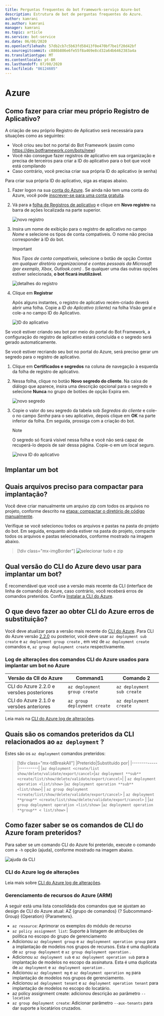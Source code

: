 ```yaml
---
title: Perguntas frequentes do bot Framework-serviço Azure-bot
description: Estrutura de bot de perguntas frequentes do Azure.
author: kamrani
ms.author: kamrani
manager: kamrani
ms.topic: article
ms.service: bot-service
ms.date: 06/08/2020
ms.openlocfilehash: 57db2cb7c5b63fd58413f0e470bf7be1f20d42bf
ms.sourcegitcommit: c886b886e6fe55f8a469e8cd32a64b6462383a4a
ms.translationtype: MT
ms.contentlocale: pt-BR
ms.lasthandoff: 07/08/2020
ms.locfileid: "86124605"
---
```

# <a name="azure"></a>Azure

## <a name="how-do-i-create-my-own-app-registration"></a>Como fazer para criar meu próprio Registro de Aplicativo?

A criação de seu próprio Registro de Aplicativo será necessária para situações como as seguintes:

- Você criou seu bot no portal do Bot Framework (assim como https://dev.botframework.com/bots/new)
- Você não consegue fazer registros de aplicativo em sua organização e precisa de terceiros para criar a ID do aplicativo para o bot que você está compilando
- Caso contrário, você precisa criar sua própria ID do aplicativo (e senha)

Para criar sua própria ID do aplicativo, siga as etapas abaixo.

1. Fazer logon na sua [conta do Azure](https://portal.azure.com). Se ainda não tem uma conta do Azure, você pode [inscrever-se para uma conta gratuita](https://azure.microsoft.com/free/).
2. Vá para a [folha de Registros de aplicativo](https://portal.azure.com/#blade/Microsoft_AAD_RegisteredApps/ApplicationsListBlade) e clique em **Novo registro** na barra de ações localizada na parte superior.

    ![novo registro](media/app-registration/new-registration.png)

3. Insira um nome de exibição para o registro de aplicativo no campo *Nome* e selecione os tipos de conta compatíveis. O nome não precisa corresponder à ID do bot.

    > [!IMPORTANT]
    > Nos *Tipos de conta compatíveis*, selecione o botão de opção *Contas em qualquer diretório organizacional e contas pessoais da Microsoft (por exemplo, Xbox, Outlook.com)* . Se qualquer uma das outras opções estiver selecionada, **o bot ficará inutilizável**.

    ![detalhes do registro](media/app-registration/registration-details.png)

4. Clique em **Registrar**

    Após alguns instantes, o registro de aplicativo recém-criado deverá abrir uma folha. Copie a *ID do Aplicativo (cliente)* na folha Visão geral e cole-a no campo ID do Aplicativo.

    ![ID do aplicativo](media/app-registration/app-id.png)

Se você estiver criando seu bot por meio do portal do Bot Framework, a configuração do registro de aplicativo estará concluída e o segredo será gerado automaticamente.

Se você estiver recriando seu bot no portal do Azure, será preciso gerar um segredo para o registro de aplicativo.

1. Clique em **Certificados e segredos** na coluna de navegação à esquerda da folha de registro de aplicativo.
2. Nessa folha, clique no botão **Novo segredo do cliente**. Na caixa de diálogo que aparece, insira uma descrição opcional para o segredo e selecione **Nunca** no grupo de botões de opção Expira em.

    ![novo segredo](media/app-registration/new-secret.png)

3. Copie o valor do seu segredo da tabela sob *Segredos do cliente* e cole-o no campo *Senha* para o seu aplicativo, depois clique em **OK** na parte inferior da folha. Em seguida, prossiga com a criação do bot.

    > [!NOTE]
    > O segredo só ficará visível nessa folha e você não será capaz de recuperá-lo depois de sair dessa página. Copie-o em um local seguro.

    ![nova ID do aplicativo](media/app-registration/create-app-id.png)


[DirectLineAPI]: https://docs.microsoft.com/azure/bot-service/rest-api/bot-framework-rest-direct-line-3-0-concepts
[Support]: bot-service-resources-links-help.md
[WebChat]: bot-service-channel-connect-webchat.md

## <a name="deploy-a-bot"></a>Implantar um bot

## <a name="what-files-do-i-need-to-zip-up-for-deployment"></a>Quais arquivos preciso para compactar para implantação?

Você deve criar manualmente um arquivo zip com todos os arquivos no projeto, conforme descrito na [etapa: compactar o diretório de código manualmente](https://docs.microsoft.com/azure/bot-service/bot-builder-deploy-az-cli?view=azure-bot-service-4.0&tabs=csharp#52-zip-up-the-code-directory-manually).

Verifique se você selecionou todos os arquivos e pastas na pasta do projeto do bot. Em seguida, enquanto ainda estiver na pasta do projeto, compacte todos os arquivos e pastas selecionados, conforme mostrado na imagem abaixo.

> [!div class="mx-imgBorder"]
> ![selecionar tudo e zip](./media/deploy-bot-cli/select-all-zip.png)

## <a name="what-version-of-azure-cli-should-i-use-to-deploy-a-bot"></a>Qual versão do CLI do Azure devo usar para implantar um bot?

É recomendável que você use a versão mais recente da CLI (interface de linha de comando) do Azure, caso contrário, você receberá erros de comandos preteridos. Confira [Instalar a CLI do Azure](https://docs.microsoft.com/cli/azure/install-azure-cli?view=azure-cli-latest).

## <a name="what-should-i-do-when-getting-azure-cli-deprecation-errors"></a>O que devo fazer ao obter CLI do Azure erros de substituição?

Você deve atualizar para a versão mais recente do [CLI do Azure](https://docs.microsoft.com/cli/azure/install-azure-cli?view=azure-cli-latest). Para CLI do Azure versão [2.2.0](https://github.com/MicrosoftDocs/azure-docs-cli/blob/master/docs-ref-conceptual/release-notes-azure-cli.md#march-10-2020) ou posterior, você deve usar `az deployment sub create` e `az deployment group create` , em vez de `az deployment create` comandos e, `az group deployment create` respectivamente.

### <a name="change-log-of-the-azure-cli-commands-used-to-deploy-a-bot-to-azure"></a>Log de alterações dos comandos CLI do Azure usados para implantar um bot no Azure

|Versão da ClI do Azure | Command1 | Comando 2|
|-------|-------|-------|
|CLI do Azure 2.2.0 e versões posteriores | `az deployment group create` | `az deployment sub create` |
|CLI do Azure 2.1.0 e versões anteriores | `az group deployment create` | `az deployment create` |

Leia mais na [CLI do Azure log de alterações](https://github.com/MicrosoftDocs/azure-docs-cli/blob/master/docs-ref-conceptual/release-notes-azure-cli.md).

## <a name="what-are-the-cli-deprecated-commands-related-to-az-deployment"></a>Quais são os comandos preteridos da CLI relacionados ao `az deployment` ?

Estes são os `az deployment` comandos preteridos:

> [!div class="mx-tdBreakAll"]
> |Preterido|Substituído por|
> |-------------|----------|
> |`az deployment <create/list show/delete/validate/export/cancel>`|`az deployment **sub** <create/list/show/delete/validate/export/cancel>`|
>| `az deployment operation <list/show>` |`az deployment operation **sub** <list/show>`|
>| `az group deployment <create/list/show/delete/validate/export/cancel>` | `az deployment **group** <create/list/show/delete/validate/export/cancel>` |
> |`az group deployment operation <list/show>` |`az deployment operation **group** < list/show>` |


## <a name="how-do-i-know-whether-the-azure-cli-commands-are-deprecated"></a>Como fazer saber se os comandos de CLI do Azure foram preteridos?

Para saber se um comando CLI do Azure foi preterido, execute o comando com a `-h` opção (ajuda), conforme mostrado na imagem abaixo.  

![ajuda da CLI](./media/deploy-bot-cli/cli-help.png)


### <a name="azure-cli-change-log"></a>CLI do Azure log de alterações

Leia mais sobre [CLI do Azure log de alterações](https://github.com/MicrosoftDocs/azure-docs-cli/blob/master/docs-ref-conceptual/release-notes-azure-cli.md).

### <a name="azure-resource-management-arm"></a>Gerenciamento de recursos do Azure (ARM)

A seguir está uma lista consolidada dos comandos que se ajustam ao design de CLI do Azure atual: AZ {grupo de comandos} {? Subcommand-Group} {Operation} {Parameters}.

* `az resource`: Aprimorar os exemplos do módulo de recurso
* `az policy assignment list`: Suporte à listagem de atribuições de política no escopo do grupo de gerenciamento
* Adicionou `az deployment group` e `az deploymnent operation group` para a implantação de modelos nos grupos de recursos. Esta é uma duplicata de `az group deployment` e `az group deployment operation` . 
* Adicionou `az deployment sub` e `az deployment operation sub` para a implantação de modelos no escopo da assinatura. Esta é uma duplicata de `az deployment` e `az deployment operation` .
* Adicionou `az deployment mg` e `az deployment operation mg` para implantação de modelos nos grupos de gerenciamento. 
* Adicionou `ad deployment tenant` e `az deployment operation tenant` para implantação de modelos no escopo do locatário. 
* az policy assignment create: adicionou descrição ao parâmetro `--location`
* `az group deployment create`: Adicionar parâmetro `--aux-tenants` para dar suporte a locatários cruzados.